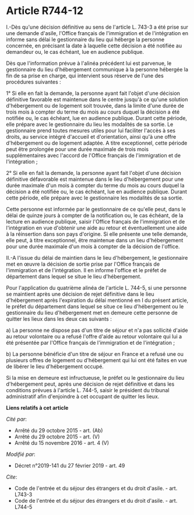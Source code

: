 # Article R744-12

I.-Dès qu'une décision définitive au sens de l'article L. 743-3 a été prise sur une demande d'asile, l'Office français de
l'immigration et de l'intégration en informe sans délai le gestionnaire du lieu qui héberge la personne concernée, en
précisant la date à laquelle cette décision a été notifiée au demandeur ou, le cas échéant, lue en audience publique.

Dès que l'information prévue à l'alinéa précédent lui est parvenue, le gestionnaire du lieu d'hébergement communique à la
personne hébergée la fin de sa prise en charge, qui intervient sous réserve de l'une des procédures suivantes :

1° Si elle en fait la demande, la personne ayant fait l'objet d'une décision définitive favorable est maintenue dans le
centre jusqu'à ce qu'une solution d'hébergement ou de logement soit trouvée, dans la limite d'une durée de trois mois à
compter du terme du mois au cours duquel la décision a été notifiée ou, le cas échéant, lue en audience publique. Durant
cette période, elle prépare avec le gestionnaire du lieu les modalités de sa sortie. Le gestionnaire prend toutes mesures
utiles pour lui faciliter l'accès à ses droits, au service intégré d'accueil et d'orientation, ainsi qu'à une offre
d'hébergement ou de logement adaptée. A titre exceptionnel, cette période peut être prolongée pour une durée maximale de
trois mois supplémentaires avec l'accord de l'Office français de l'immigration et de l'intégration ;

2° Si elle en fait la demande, la personne ayant fait l'objet d'une décision définitive défavorable est maintenue dans le
lieu d'hébergement pour une durée maximale d'un mois à compter du terme du mois au cours duquel la décision a été notifiée
ou, le cas échéant, lue en audience publique. Durant cette période, elle prépare avec le gestionnaire les modalités de sa
sortie.

Cette personne est informée par le gestionnaire de ce qu'elle peut, dans le délai de quinze jours à compter de la
notification ou, le cas échéant, de la lecture en audience publique, saisir l'Office français de l'immigration et de
l'intégration en vue d'obtenir une aide au retour et éventuellement une aide à la réinsertion dans son pays d'origine. Si
elle présente une telle demande, elle peut, à titre exceptionnel, être maintenue dans un lieu d'hébergement pour une durée
maximale d'un mois à compter de la décision de l'office.

II.-A l'issue du délai de maintien dans le lieu d'hébergement, le gestionnaire met en œuvre la décision de sortie prise par
l'Office français de l'immigration et de l'intégration. Il en informe l'office et le préfet de département dans lequel se
situe le lieu d'hébergement.

Pour l'application du quatrième alinéa de l'article L. 744-5, si une personne se maintient après une décision de rejet
définitive dans le lieu d'hébergement après l'expiration du délai mentionné en I du présent article, le préfet du département
dans lequel se situe ce lieu d'hébergement ou le gestionnaire du lieu d'hébergement met en demeure cette personne de quitter
les lieux dans les deux cas suivants :

a) La personne ne dispose pas d'un titre de séjour et n'a pas sollicité d'aide au retour volontaire ou a refusé l'offre
d'aide au retour volontaire qui lui a été présentée par l'Office français de l'immigration et de l'intégration ;

b) La personne bénéficie d'un titre de séjour en France et a refusé une ou plusieurs offres de logement ou d'hébergement qui
lui ont été faites en vue de libérer le lieu d'hébergement occupé.

Si la mise en demeure est infructueuse, le préfet ou le gestionnaire du lieu d'hébergement peut, après une décision de rejet
définitive et dans les conditions prévues à l'article L. 744-5, saisir le président du tribunal administratif afin
d'enjoindre à cet occupant de quitter les lieux.

**Liens relatifs à cet article**

_Cité par_:

  - Arrêté du 29 octobre 2015 - art. (Ab)
  - Arrêté du 29 octobre 2015 - art. (V)
  - Arrêté du 15 novembre 2016 - art. 4 (V)

_Modifié par_:

  - Décret n°2019-141 du 27 février 2019 - art. 49

_Cite_:

  - Code de l'entrée et du séjour des étrangers et du droit d'asile. - art. L743-3
  - Code de l'entrée et du séjour des étrangers et du droit d'asile. - art. L744-5
